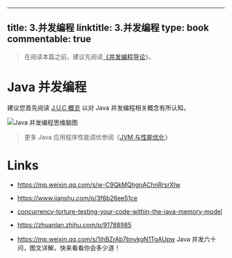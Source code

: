 
---
title: 3.并发编程
linktitle: 3.并发编程
type: book
commentable: true
---

> 在阅读本篇之前，建议先阅读[《并发编程导论](https://ng-tech.icu/books/Concurrent-Series/#/)》。

# Java 并发编程

建议您首先阅读 [J.U.C 概览](./J.U.C%20概览) 以对 Java 并发编程相关概念有所认知。

![Java 并发编程思维脑图](https://s2.ax1x.com/2019/09/02/nCLmb4.png)

> 更多 Java 应用程序性能调优参阅《[JVM 与性能优化](../JVM%20与性能优化)》

# Links

- https://mp.weixin.qq.com/s/w-C9QkMQhgnAChnRrsrXIw

- https://www.jianshu.com/p/3f6b26ee51ce

- [concurrency-torture-testing-your-code-within-the-java-memory-model](http://zeroturnaround.com/rebellabs/concurrency-torture-testing-your-code-within-the-java-memory-model/)

- https://zhuanlan.zhihu.com/p/91788985

- https://mp.weixin.qq.com/s/1jhBZrAb7bnvkgN1TgAUpw Java 并发六十问，图文详解，快来看看你会多少道！

    